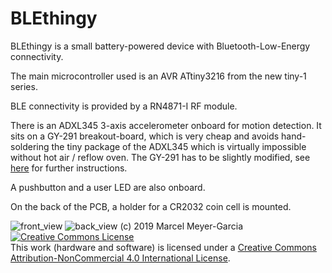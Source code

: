 # BLEthingy
BLEthingy is a small battery-powered device with Bluetooth-Low-Energy connectivity.

The main microcontroller used is an AVR ATtiny3216 from the new tiny-1 series.

BLE connectivity is provided by a RN4871-I RF module.

There is an ADXL345 3-axis accelerometer onboard for motion detection. It sits on a GY-291 breakout-board, which is very cheap and avoids hand-soldering the tiny package of the ADXL345 which is virtually impossible without hot air / reflow oven. The GY-291 has to be slightly modified, see [here](https://github.com/MarcelMG/BLE_thingy/blob/master/hardware/GY-291_mod.md) for further instructions.

A pushbutton and a user LED are also onboard.

On the back of the PCB, a holder for a CR2032 coin cell is mounted.

![front_view](https://github.com/MarcelMG/BLE_thingy/raw/master/hardware/front_view.jpg)
![back_view](https://github.com/MarcelMG/BLE_thingy/raw/master/hardware/back_view.jpg)
(c) 2019 Marcel Meyer-Garcia
<a rel="license" href="http://creativecommons.org/licenses/by-nc/4.0/"><img alt="Creative Commons License" style="border-width:0" src="https://i.creativecommons.org/l/by-nc/4.0/88x31.png" /></a><br />This work (hardware and software) is licensed under a <a rel="license" href="http://creativecommons.org/licenses/by-nc/4.0/">Creative Commons Attribution-NonCommercial 4.0 International License</a>. 
